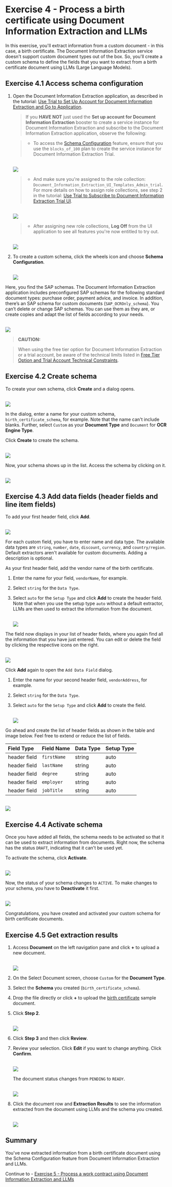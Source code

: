 # Exercise 4 - Process a birth certificate using Document Information Extraction and LLMs

In this exercise, you'll extract information from a custom document - in this case, a birth certificate. The Document Information Extraction service doesn't support custom document types out of the box. So, you'll create a custom schema to define the fields that you want to extract from a birth certificate document using LLMs (Large Language Models).

## Exercise 4.1 Access schema configuration

1. Open the Document Information Extraction application, as described in the tutorial: [Use Trial to Set Up Account for Document Information Extraction and Go to Application](https://developers.sap.com/tutorials/cp-aibus-dox-booster-app.html).


    >If you **HAVE NOT** just used the **Set up account for Document Information Extraction** booster to create a service instance for Document Information Extraction and subscribe to the Document Information Extraction application, observe the following:

    >- To access the [Schema Configuration](https://help.sap.com/viewer/5fa7265b9ff64d73bac7cec61ee55ae6/SHIP/en-US/3c7862e30fc2488ea95f58f1d77e424e.html) feature, ensure that you use the `blocks_of_100` plan to create the service instance for Document Information Extraction Trial.

    <br>![](/exercises/ex4/images/plan.png)


    >- And make sure you're assigned to the role collection: `Document_Information_Extraction_UI_Templates_Admin_trial`. For more details on how to assign role collections, see step 2 in the tutorial: [Use Trial to Subscribe to Document Information Extraction Trial UI](https://developers.sap.com/tutorials/cp-aibus-dox-ui-sub.html).

    <br>![](/exercises/ex4/images/roles.png)


    >- After assigning new role collections, **Log Off** from the UI application to see all features you're now entitled to try out.

    <br>![](/exercises/ex4/images/log-off.png)


2. To create a custom schema, click the wheels icon and choose **Schema Configuration**.

    <br>![](/exercises/ex4/images/access-schema-configuration.png)

Here, you find the SAP schemas. The Document Information Extraction application includes preconfigured SAP schemas for the following standard document types: purchase order, payment advice, and invoice. In addition, there’s an SAP schema for custom documents (`SAP_OCROnly_schema`). You can’t delete or change SAP schemas. You can use them as they are, or create copies and adapt the list of fields according to your needs.

<br>![](/exercises/ex4/images/sap-schemas.png)


>**CAUTION:**

>When using the free tier option for Document Information Extraction or a trial account, be aware of the technical limits listed in [Free Tier Option and Trial Account Technical Constraints](https://help.sap.com/docs/document-information-extraction/document-information-extraction/free-tier-option-and-trial-account-technical-constraints).



## Exercise 4.2 Create schema

To create your own schema, click **Create** and a dialog opens.

<br>![](/exercises/ex4/images/create-schema.png)

In the dialog, enter a name for your custom schema, `birth_certificate_schema`, for example. Note that the name can't include blanks. Further, select `Custom` as your **Document Type** and `Document` for **OCR Engine Type**.

Click **Create** to create the schema.

<br>![](/exercises/ex4/images/create-schema-dialog.png)

Now, your schema shows up in the list. Access the schema by clicking on it.

<br>![](/exercises/ex4/images/access-schema.png)



## Exercise 4.3 Add data fields (header fields and line item fields)

To add your first header field, click **Add**.

<br>![](/exercises/ex4/images/add-field.png)

For each custom field, you have to enter name and data type. The available data types are `string`, `number`, `date`, `discount`, `currency`, and `country/region`. Default extractors aren't available for custom documents. Adding a description is optional.

As your first header field, add the vendor name of the birth certificate.

1. Enter the name for your field, `vendorName`, for example.

2. Select `string` for the `Data Type`.

3. Select `auto` for the `Setup Type` and click **Add** to create the header field. Note that when you use the setup type `auto` without a default extractor, LLMs are then used to extract the information from the document.

    <br>![](/exercises/ex4/images/add-name.png)

The field now displays in your list of header fields, where you again find all the information that you have just entered. You can edit or delete the field by clicking the respective icons on the right.

<br>![](/exercises/ex4/images/added-name.png)

Click **Add** again to open the `Add Data Field` dialog.

1. Enter the name for your second header field, `vendorAddress`, for example.

2. Select `string` for the `Data Type`.

3. Select `auto` for the `Setup Type` and click **Add** to create the field.

    <br>![](/exercises/ex4/images/add-address.png)

Go ahead and create the list of header fields as shown in the table and image below. Feel free to extend or reduce the list of fields.

|  Field Type		    |  Field Name           | Data Type     | Setup Type   
|  :------------------- |  :-------------------	| :----------   | :----------    
|  header field         |  `firstName`          | string        | auto       
|  header field         |  `lastName`           | string        | auto
|  header field         |  `degree`             | string        | auto           
|  header field         |  `employer`           | string        | auto       
|  header field         |  `jobTitle`           | string        | auto       
             

<br>![](/exercises/ex4/images/all-fields.png)



## Exercise 4.4 Activate schema

Once you have added all fields, the schema needs to be activated so that it can be used to extract information from documents. Right now, the schema has the status `DRAFT`, indicating that it can't be used yet.

To activate the schema, click **Activate**.

<br>![](/exercises/ex4/images/activate.png)

Now, the status of your schema changes to `ACTIVE`. To make changes to your schema, you have to **Deactivate** it first.

<br>![](/exercises/ex4/images/active.png)

Congratulations, you have created and activated your custom schema for birth certificate documents.



## Exercise 4.5 Get extraction results

1.  Access **Document** on the left navigation pane and click **+** to upload a new document.

    <br>![](/exercises/ex4/images/add-document.png)

2. On the Select Document screen, choose `Custom` for the **Document Type**.

3. Select the **Schema** you created (`birth_certificate_schema`).

4. Drop the file directly or click **+** to upload the [birth certificate](https://github.com/SAP-samples/teched2023-AI284v/blob/main/exercises/ex4/files/birth_certificate.png) sample document.

5. Click **Step 2**.

    <br>![](/exercises/ex4/images/upload.png)

6. Click **Step 3** and then click **Review**.

7. Review your selection. Click **Edit** if you want to change anything. Click **Confirm**.

    <br>![](/exercises/ex4/images/review.png)

    The document status changes from `PENDING` to `READY`.

    <br>![](/exercises/ex4/images/ready.png)

8. Click the document row and **Extraction Results** to see the information extracted from the document using LLMs and the schema you created.

    <br>![](/exercises/ex4/images/results.png)

   

## Summary

You've now extracted information from a birth certificate document using the Schema Configuration feature from Document Information Extraction and LLMs.

Continue to - [Exercise 5 - Process a work contract using Document Information Extraction and LLMs](../ex5/README.md)
